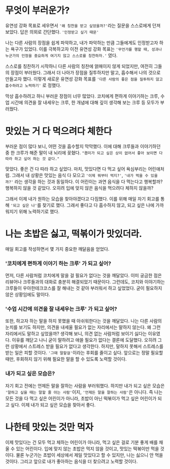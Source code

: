 # 무엇이 부러운가?

유연성 강화 목표로 세우면서 `'왜 칭찬을 받고 싶었을까?'`라는 질문을 스스로에게 던져 보았다. 답은 의외로 간단했다. `'인정받고 싶기 때문'`

나는 다른 사람의 장점을 쉽게 파악하고, 내가 파악하는 만큼 그들에게도 인정받고자 하는 욕구가 있었다. 이를 극복하고자 이전 유연성 강화 목표는 `'무언가를 행할 때, 성과나 누군가의 인정을 중요하게 여기지 않고 스스로를 칭찬하자.'` 였다.

스스로를 칭찬하기 시작하니 다른 사람의 칭찬에 얽매이지 않게 되었지만, 여전히 그들의 장점이 부러웠다. 그래서 더 나아가 장점을 질투하지만 말고, 흡수해서 나의 것으로 만들고자 했다. 이렇게 새로운 유연성 강화 목표를 `'다른 사람의 좋은 점을 질투하지 않고 흡수하려고 노력하기'` 로 정했다.

막상 흡수하려고 하니 부러운 장점이 너무 많았다. 코치에게 편하게 이야기하는 크루, 수업 시간에 의견을 잘 내세우는 크루, 한 개념에 대해 깊이 생각해 보는 크루 등 모두가 부러웠다.

# 맛있는 거 다 먹으려다 체한다

부러운 점이 많다 보니, 어떤 것을 흡수할지 막막했다. 이에 대해 크루들과 이야기하던 중 한 크루가 해준 말이 내 뇌리에 꽂혔다. `"켬미가 되고 싶은 상이 없어서 좋아 보이면 다 따라 하고 싶어 하는 것 같다."`

맞았다. 좋은 건 다 따라 하고 싶었다. 마치, 맛있다면 다 먹고 싶어 욕심부리는 어린애처럼. 그래서 내 상황은 맛있는 음식 다 모으고 `'이제 뭐부터 먹지?'`, `'내가 먹을 수 있을까?'` 라는 생각을 하는 것과 동일하다. 이 어린이는 과연 음식을 다 먹는다고 행복할까? 행복하지 않을 것 같았다. 오히려 입에 맞지 않은 음식을 먹으려다 체하지 않을까?

그래서 이제 내가 원하는 모습을 찾아야겠다고 다짐했다. 이를 위해 매일 자기 회고를 통해 `'되고 싶은 나'`를 찾기로 했다. 그래서 좋다고 다 흡수하지 않고, 되고 싶은 나에 가까워지기 위해 노력하기로 했다.

# 나는 초밥은 싫고, 떡볶이가 맛있더라.

매일 회고를 작성하면서 몇 가지 중요한 깨달음을 얻었다. 

### '코치에게 편하게 이야기 하는 크루' 가 되고 싶어?

먼저, 다른 사람처럼 코치에게 말을 걸 필요가 없다는 것을 깨달았다. 이미 궁금한 점은 리뷰어나 크루들과의 대화로 충분히 해결되었기 때문이다. 그런데도, 코치와 이야기하는 크루들이 우아한테크코스를 잘 해내는 것 같아 부러워서 하고 싶었었다. 굳이 필요하지 않은 상황임에도 말이다. 

### '수업 시간에 의견을 잘 내세우는 크루' 가 되고 싶어?

또한, 하고자 하는 말을 하지 못했을 때 아쉬워한다는 것을 깨달았다. 나는 다른 사람의 눈치를 보기도 하지만, 의견을 내세울 필요가 없는 자리에서는 말하지 않는다. 왜 그런 자리에서도 말하고 싶었을까? 생각해 보니, 의견 없는 사람처럼 보이기 싫다는 이유였다. 이유를 깨닫고 나니 굳이 말하려고 애쓸 필요가 없다는 결론에 도달했다. 오히려 그런 상황에서 스트레스 받을 필요가 없다고 생각한다. 
하지만, 말하지 못해서 스트레스를 받는 일은 피할 것이다. `'그때 말할걸'`이라는 후회를 줄이고 싶다. 앞으로는 정말 필요할 때만, 후회하지 않기 위해 필요한 말을 할 수 있도록 노력할 것이다. 

### 내가 되고 싶은 모습은?

자기 회고 전에는 언제든 말을 잘하는 사람을 부러워했다. 하지만 내가 되고 싶은 모습은 `'말하고 싶을 때는 말할 줄 아는 사람'`이지, `'언제든 말을 잘하는 사람'`은 아니다. 즉 나는 모든 것을 다 먹고 싶은 어린이가 아니라, 초밥이 아닌 떡볶이가 먹고 싶은 어린이가 되고 싶다. 이제 내가 되고 싶은 모습을 찾아서 좋다.

# 나한테 맛있는 것만 먹자

이제 맛있다는 건 모두 먹고 체하는 어린이가 아니라, 먹고 싶은 걸로 기분 좋게 배를 채울 수 있는 어린이다. 
입에 맞지 않는 초밥은 먹지 않을 것이고, 맛있는 떡볶이만 먹을 것이다. 물론 누군가는 초밥이 세상에서 제일 맛있다고 할 수 있지만, 나는 싫으니 안 먹을 것이다. 
그리고 앞으로 내가 좋아하는 음식을 더 찾으려고 노력할 것이다.
